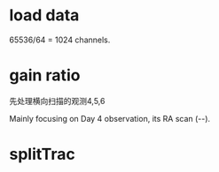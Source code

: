 # load data
65536/64 = 1024 channels.

# gain ratio

先处理横向扫描的观测4,5,6


Mainly focusing on Day 4 observation, its RA scan (--).

# splitTrac 